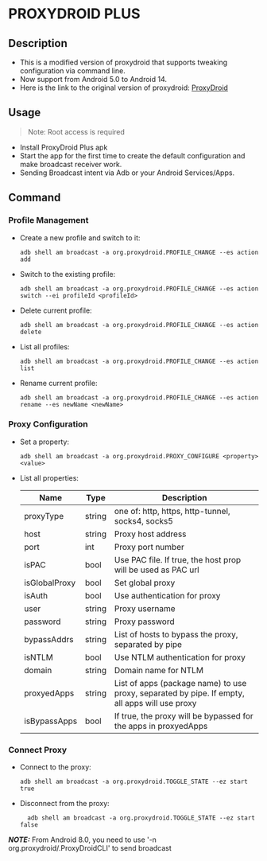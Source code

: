 # PROXYDROID PLUS
## Description

- This is a modified version of proxydroid that supports tweaking configuration via command line.
- Now support from Android 5.0 to Android 14.
- Here is the link to the original version of proxydroid: [ProxyDroid](https://github.com/madeye/proxydroid)

## Usage
> Note: Root access is required

- Install ProxyDroid Plus apk
- Start the app for the first time to create the default configuration and make broadcast receiver work.
- Sending Broadcast intent via Adb or your Android Services/Apps.

## Command
### Profile Management

- Create a new profile and switch to it:
  ```
  adb shell am broadcast -a org.proxydroid.PROFILE_CHANGE --es action add
  ```
- Switch to the existing profile:
  ```
  adb shell am broadcast -a org.proxydroid.PROFILE_CHANGE --es action switch --ei profileId <profileId>
  ```
- Delete current profile:
  ```
  adb shell am broadcast -a org.proxydroid.PROFILE_CHANGE --es action delete 
  ```
- List all profiles:
  ```
  adb shell am broadcast -a org.proxydroid.PROFILE_CHANGE --es action list
  ```
- Rename current profile:
  ```
  adb shell am broadcast -a org.proxydroid.PROFILE_CHANGE --es action rename --es newName <newName>
  ```
### Proxy Configuration
- Set a property:
  ```
  adb shell am broadcast -a org.proxydroid.PROXY_CONFIGURE <property> <value>
  ```

- List all properties:

  | Name           | Type           | Description                                                                                             |
  |----------------|----------------|---------------------------------------------------------------------------------------------------------|
  | proxyType      | string         | one of: http, https, http-tunnel, socks4, socks5                                                        |
  | host           | string         | Proxy host address                                                                                      |
  | port           | int            | Proxy port number                                                                                       |
  | isPAC          | bool           | Use PAC file. If true, the host prop will be used as PAC url                                            |
  | isGlobalProxy  | bool           | Set global proxy                                                                                        |
  | isAuth         | bool           | Use authentication for proxy                                                                            |
  | user           | string         | Proxy username                                                                                          |
  | password       | string         | Proxy password                                                                                          |
  | bypassAddrs    | string         | List of hosts to bypass the proxy, separated by pipe                                                    |
  | isNTLM         | bool           | Use NTLM authentication for proxy                                                                       |
  | domain         | string         | Domain name for NTLM 								                      |
  | proxyedApps    | string         | List of apps (package name) to use proxy, separated by pipe. If empty, all apps will use proxy          |
  | isBypassApps   | bool           | If true, the proxy will be bypassed for the apps in proxyedApps                                         |

### Connect Proxy
- Connect to the proxy:
  ```
  adb shell am broadcast -a org.proxydroid.TOGGLE_STATE --ez start true
  ```
- Disconnect from the proxy:
  ```
    adb shell am broadcast -a org.proxydroid.TOGGLE_STATE --ez start false
  ```

**_NOTE:_** From Android 8.0, you need to use '-n org.proxydroid/.ProxyDroidCLI' to send broadcast
